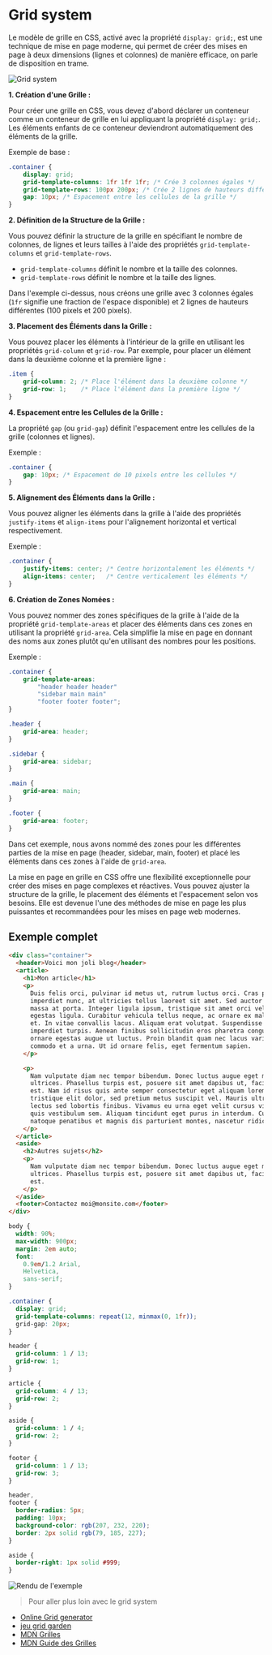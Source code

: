 # Grid system

Le modèle de grille en CSS, activé avec la propriété `display: grid;`, est une technique de mise en page moderne, qui permet de créer des mises en page à deux dimensions (lignes et colonnes) de manière efficace, on parle de disposition en trame.

![Grid system](../Ressources/_imgs/grid.png)

**1. Création d'une Grille :**

Pour créer une grille en CSS, vous devez d'abord déclarer un conteneur comme un conteneur de grille en lui appliquant la propriété `display: grid;`. Les éléments enfants de ce conteneur deviendront automatiquement des éléments de la grille.

Exemple de base :

```css
.container {
    display: grid;
    grid-template-columns: 1fr 1fr 1fr; /* Crée 3 colonnes égales */
    grid-template-rows: 100px 200px; /* Crée 2 lignes de hauteurs différentes */
    gap: 10px; /* Espacement entre les cellules de la grille */
}
```

**2. Définition de la Structure de la Grille :**

Vous pouvez définir la structure de la grille en spécifiant le nombre de colonnes, de lignes et leurs tailles à l'aide des propriétés `grid-template-columns` et `grid-template-rows`.

- `grid-template-columns` définit le nombre et la taille des colonnes.
- `grid-template-rows` définit le nombre et la taille des lignes.

Dans l'exemple ci-dessus, nous créons une grille avec 3 colonnes égales (`1fr` signifie une fraction de l'espace disponible) et 2 lignes de hauteurs différentes (100 pixels et 200 pixels).

**3. Placement des Éléments dans la Grille :**

Vous pouvez placer les éléments à l'intérieur de la grille en utilisant les propriétés `grid-column` et `grid-row`. Par exemple, pour placer un élément dans la deuxième colonne et la première ligne :

```css
.item {
    grid-column: 2; /* Place l'élément dans la deuxième colonne */
    grid-row: 1;    /* Place l'élément dans la première ligne */
}
```

**4. Espacement entre les Cellules de la Grille :**

La propriété `gap` (ou `grid-gap`) définit l'espacement entre les cellules de la grille (colonnes et lignes).

Exemple :

```css
.container {
    gap: 10px; /* Espacement de 10 pixels entre les cellules */
}
```

**5. Alignement des Éléments dans la Grille :**

Vous pouvez aligner les éléments dans la grille à l'aide des propriétés `justify-items` et `align-items` pour l'alignement horizontal et vertical respectivement.

Exemple :

```css
.container {
    justify-items: center; /* Centre horizontalement les éléments */
    align-items: center;   /* Centre verticalement les éléments */
}
```

**6. Création de Zones Nomées :**

Vous pouvez nommer des zones spécifiques de la grille à l'aide de la propriété `grid-template-areas` et placer des éléments dans ces zones en utilisant la propriété `grid-area`. Cela simplifie la mise en page en donnant des noms aux zones plutôt qu'en utilisant des nombres pour les positions.


Exemple :

```css
.container {
    grid-template-areas:
        "header header header"
        "sidebar main main"
        "footer footer footer";
}

.header {
    grid-area: header;
}

.sidebar {
    grid-area: sidebar;
}

.main {
    grid-area: main;
}

.footer {
    grid-area: footer;
}
```

Dans cet exemple, nous avons nommé des zones pour les différentes parties de la mise en page (header, sidebar, main, footer) et placé les éléments dans ces zones à l'aide de `grid-area`.

La mise en page en grille en CSS offre une flexibilité exceptionnelle pour créer des mises en page complexes et réactives. Vous pouvez ajuster la structure de la grille, le placement des éléments et l'espacement selon vos besoins. Elle est devenue l'une des méthodes de mise en page les plus puissantes et recommandées pour les mises en page web modernes.

## Exemple complet

```html
<div class="container">
  <header>Voici mon joli blog</header>
  <article>
    <h1>Mon article</h1>
    <p>
      Duis felis orci, pulvinar id metus ut, rutrum luctus orci. Cras porttitor
      imperdiet nunc, at ultricies tellus laoreet sit amet. Sed auctor cursus
      massa at porta. Integer ligula ipsum, tristique sit amet orci vel, viverra
      egestas ligula. Curabitur vehicula tellus neque, ac ornare ex malesuada
      et. In vitae convallis lacus. Aliquam erat volutpat. Suspendisse ac
      imperdiet turpis. Aenean finibus sollicitudin eros pharetra congue. Duis
      ornare egestas augue ut luctus. Proin blandit quam nec lacus varius
      commodo et a urna. Ut id ornare felis, eget fermentum sapien.
    </p>

    <p>
      Nam vulputate diam nec tempor bibendum. Donec luctus augue eget malesuada
      ultrices. Phasellus turpis est, posuere sit amet dapibus ut, facilisis sed
      est. Nam id risus quis ante semper consectetur eget aliquam lorem. Vivamus
      tristique elit dolor, sed pretium metus suscipit vel. Mauris ultricies
      lectus sed lobortis finibus. Vivamus eu urna eget velit cursus viverra
      quis vestibulum sem. Aliquam tincidunt eget purus in interdum. Cum sociis
      natoque penatibus et magnis dis parturient montes, nascetur ridiculus mus.
    </p>
  </article>
  <aside>
    <h2>Autres sujets</h2>
    <p>
      Nam vulputate diam nec tempor bibendum. Donec luctus augue eget malesuada
      ultrices. Phasellus turpis est, posuere sit amet dapibus ut, facilisis sed
      est.
    </p>
  </aside>
  <footer>Contactez moi@monsite.com</footer>
</div>
```

```css
body {
  width: 90%;
  max-width: 900px;
  margin: 2em auto;
  font:
    0.9em/1.2 Arial,
    Helvetica,
    sans-serif;
}

.container {
  display: grid;
  grid-template-columns: repeat(12, minmax(0, 1fr));
  grid-gap: 20px;
}

header {
  grid-column: 1 / 13;
  grid-row: 1;
}

article {
  grid-column: 4 / 13;
  grid-row: 2;
}

aside {
  grid-column: 1 / 4;
  grid-row: 2;
}

footer {
  grid-column: 1 / 13;
  grid-row: 3;
}

header,
footer {
  border-radius: 5px;
  padding: 10px;
  background-color: rgb(207, 232, 220);
  border: 2px solid rgb(79, 185, 227);
}

aside {
  border-right: 1px solid #999;
}
```

![Rendu de l'exemple](../Ressources/_imgs/grid-example.png)


> Pour aller plus loin avec le grid system

- [Online Grid generator](https://grid.layoutit.com/)
- [jeu grid garden](https://cssgridgarden.com/#fr)
- [MDN Grilles](https://developer.mozilla.org/fr/docs/Learn/CSS/CSS_layout/Grids)
- [MDN Guide des Grilles](https://developer.mozilla.org/fr/docs/Web/CSS/CSS_grid_layout#guides)